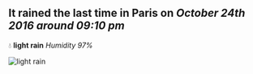 ## It rained the last time in Paris on *October 24th 2016 around 09:10 pm*
💧  **light rain** *Humidity 97%*

![light rain](http://openweathermap.org/img/w/10n.png)
